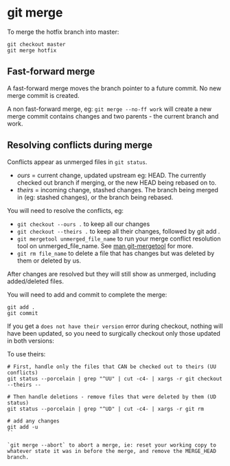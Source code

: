 # git merge

To merge the hotfix branch into master:

```
git checkout master
git merge hotfix
```

## Fast-forward merge

A fast-forward merge moves the branch pointer to a future commit. No new merge commit is created.

A non fast-forward merge, eg: `git merge --no-ff work` will create a new merge commit contains changes and two parents - the current branch and work.

## Resolving conflicts during merge

Conflicts appear as unmerged files in `git status`.

- _ours_ = current change, updated upstream eg: HEAD. The currently checked out branch if merging, or the new HEAD being rebased on to.
- _theirs_ = incoming change, stashed changes. The branch being merged in (eg: stashed changes), or the branch being rebased.

You will need to resolve the conflicts, eg:

- `git checkout --ours .` to keep all our changes
- `git checkout --theirs .` to keep all their changes, followed by git add .
- `git mergetool unmerged_file_name` to run your merge conflict resolution tool on unmerged_file_name. See [man git-mergetool](http://schacon.github.com/git/git-mergetool.html) for more.
- `git rm file_name` to delete a file that has changes but was deleted by them or deleted by us.

After changes are resolved but they will still show as unmerged, including added/deleted files.

You will need to add and commit to complete the merge:

```
git add .
git commit
```

If you get a `does not have their version` error during checkout, nothing will have been updated, so you need to surgically checkout only those updated in both versions:

To use theirs:

```
# First, handle only the files that CAN be checked out to theirs (UU conflicts)
git status --porcelain | grep "^UU" | cut -c4- | xargs -r git checkout --theirs --

# Then handle deletions - remove files that were deleted by them (UD status)
git status --porcelain | grep "^UD" | cut -c4- | xargs -r git rm

# add any changes
git add -u
``

`git merge --abort` to abort a merge, ie: reset your working copy to whatever state it was in before the merge, and remove the MERGE_HEAD branch.
